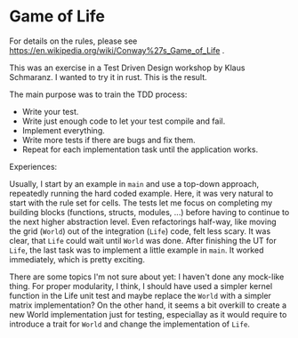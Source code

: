 # Game of Life

For details on the rules, please see https://en.wikipedia.org/wiki/Conway%27s_Game_of_Life .

This was an exercise in a Test Driven Design workshop by Klaus Schmaranz.
I wanted to try it in rust. This is the result.

The main purpose was to train the TDD process:

- Write your test.
- Write just enough code to let your test compile and fail.
- Implement everything.
- Write more tests if there are bugs and fix them.
- Repeat for each implementation task until the application works.

Experiences:

Usually, I start by an example in `main` and use a top-down approach, repeatedly running the hard coded example.
Here, it was very natural to start with the rule set for cells.
The tests let me focus on completing my building blocks (functions, structs, modules, ...) before having to continue to the next higher abstraction level.
Even refactorings half-way, like moving the grid (`World`) out of the integration (`Life`) code, felt less scary. It was clear, that `Life` could wait until `World` was done.
After finishing the UT for `Life`, the last task was to implement a little example in `main`. It worked immediately, which is pretty exciting.

There are some topics I'm not sure about yet: I haven't done any mock-like thing. For proper modularity, I think, I should have used a simpler kernel function in the Life unit test and maybe replace the `World` with a simpler matrix implementation?
On the other hand, it seems a bit overkill to create a new World implementation just for testing, especiallay as it would require to introduce a trait for `World` and change the implementation of `Life`.

